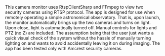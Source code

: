 This camera monitor uses RtspClientSharp and FFmpeg to view two security cameras using RTSP protocol.  The app is designed for use when remotely operating a simple astronomical observatory.  That is, upon launch, the monitor automatically brings up the two cameras and turns on light.  Upon close, light is automatically turned off.  Manual controls for lights and PTZ (no Z) are included.  The assumption being that the user just wants a quick visual check of the system without the hassle of manually turning lighting on and wants to avoid accidentally leaving it on during imaging.  The app has been tested only with Amcrest security cameras.
